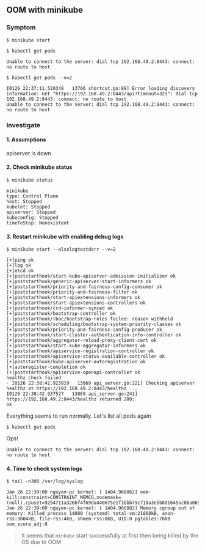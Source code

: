## OOM with minikube
### Symptom
`$ minikube start`

`$ kubectl get pods`
```
Unable to connect to the server: dial tcp 192.168.49.2:8443: connect: no route to host
```
`$ kubectl get pods --v=2`
```
I0126 22:37:11.520348   13766 shortcut.go:89] Error loading discovery information: Get "https://192.168.49.2:8443/api?timeout=32s": dial tcp 192.168.49.2:8443: connect: no route to host
Unable to connect to the server: dial tcp 192.168.49.2:8443: connect: no route to host
```
### Investigate
#### 1. Assumptions
apiserver is down
#### 2. Check minikube status
`$ minikube status`
```
minikube
type: Control Plane
host: Stopped
kubelet: Stopped
apiserver: Stopped
kubeconfig: Stopped
timeToStop: Nonexistent
```
#### 3. Restart minikube with enabling debug logs
`$ minikube start --alsologtostderr --v=2`
```
[+]ping ok
[+]log ok
[+]etcd ok
[+]poststarthook/start-kube-apiserver-admission-initializer ok
[+]poststarthook/generic-apiserver-start-informers ok
[+]poststarthook/priority-and-fairness-config-consumer ok
[+]poststarthook/priority-and-fairness-filter ok
[+]poststarthook/start-apiextensions-informers ok
[+]poststarthook/start-apiextensions-controllers ok
[+]poststarthook/crd-informer-synced ok
[+]poststarthook/bootstrap-controller ok
[-]poststarthook/rbac/bootstrap-roles failed: reason withheld
[+]poststarthook/scheduling/bootstrap-system-priority-classes ok
[+]poststarthook/priority-and-fairness-config-producer ok
[+]poststarthook/start-cluster-authentication-info-controller ok
[+]poststarthook/aggregator-reload-proxy-client-cert ok
[+]poststarthook/start-kube-aggregator-informers ok
[+]poststarthook/apiservice-registration-controller ok
[+]poststarthook/apiservice-status-available-controller ok
[+]poststarthook/kube-apiserver-autoregistration ok
[+]autoregister-completion ok
[+]poststarthook/apiservice-openapi-controller ok
healthz check failed
- I0126 22:38:42.923819   13869 api_server.go:221] Checking apiserver healthz at https://192.168.49.2:8443/healthz ...
I0126 22:38:42.937527   13869 api_server.go:241] https://192.168.49.2:8443/healthz returned 200:
ok
```
Everything seems to run normally. Let's list all pods again

`$ kubectl get pods`

Ops!
```
Unable to connect to the server: dial tcp 192.168.49.2:8443: connect: no route to host
```
#### 4. Time to check system logs
`$ tail -n300 /var/log/syslog`
```
Jan 26 22:39:00 nguyen-pc kernel: [ 1404.966862] oom-kill:constraint=CONSTRAINT_MEMCG,nodemask=(null),cpuset=9254711a326bf4f69da440675e1f1bbb79c718a3ebb8d1645ac86a8650d06cc3,mems_allowed=0,oom_memcg=/docker/3f5ee78a4dcdfa7cdd1fcec81f5697c186493cca52d5c45c84f0130af2e5fd5b,task_memcg=/docker/3f5ee78a4dcdfa7cdd1fcec81f5697c186493cca52d5c45c84f0130af2e5fd5b/init.scope,task=systemd,pid=14080,uid=0
Jan 26 22:39:00 nguyen-pc kernel: [ 1404.966882] Memory cgroup out of memory: Killed process 14080 (systemd) total-vm:21868kB, anon-rss:3004kB, file-rss:4kB, shmem-rss:0kB, UID:0 pgtables:76kB oom_score_adj:0
```
> It seems that `minkube` start successfully at first then being killed by the OS due to OOM